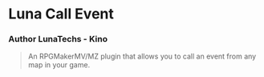 # Luna Call Event 
### Author LunaTechs - Kino
> An RPGMakerMV/MZ plugin that allows you to call an event from any map in your game.